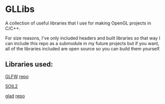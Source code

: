 # GLLibs

A collection of useful libraries that I use for making OpenGL projects in C/C++.

For size reasons, I've only included headers and built libraries so that way I
can include this repo as a submodule in my future projects but if you want, all
of the libraries included are open source so you can build them yourself.

## Libraries used:
[GLFW](https://glfw.org) [repo](https://github.com/glfw/glfw)

[SOIL2](https://github.com/SpartanJ/SOIL2)

[glad](https://glad.dav1d.de/) [repo](https://github.com/dav1dde/glad)
